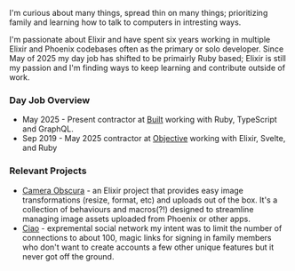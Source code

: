I'm curious about many things, spread thin on many things; prioritizing family and learning how to talk to computers in intresting ways.

I'm passionate about Elixir and have spent six years working in multiple Elixir and Phoenix codebases often as the primary or solo developer. Since May of 2025 my day job has shifted to be primairly Ruby based; Elixir is still my passion and I'm finding ways to keep learning and contribute outside of work.

### Day Job Overview
- May 2025 - Present contractor at [Built](https://www.builtapp.com/) working with Ruby, TypeScript and GraphQL.
- Sep 2019 - May 2025 contractor at [Objective](http://objective.dev) working with Elixir, Svelte, and Ruby

### Relevant Projects
- [Camera Obscura](https://github.com/tfantina/camera_obscura) - an Elixir project that provides easy image transformations (resize, format, etc) and uploads out of the box. It's a collection of behaviours and macros(?!) designed to streamline managing image assets uploaded from Phoenix or other apps.
- [Ciao](https://github.com/tfantina/ciao_phx) - expremental social network my intent was to limit the number of connections to about 100, magic links for signing in family members who don't want to create accounts a few other unique features but it never got off the ground.
